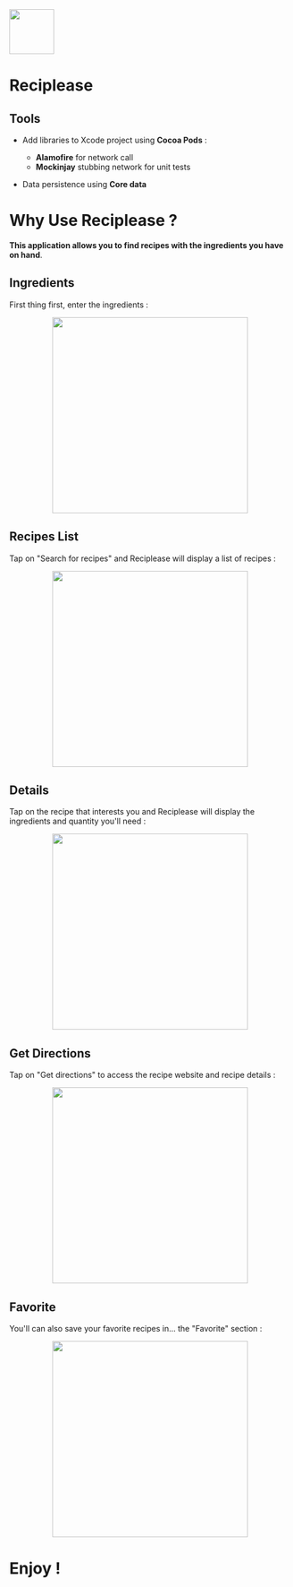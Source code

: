 <img src="AppImages/AppIcon.png" width="80">

# Reciplease

## Tools
* Add libraries to Xcode project using **Cocoa Pods** :
  * __Alamofire__ for network call
  * __Mockinjay__ stubbing network for unit tests

* Data persistence using **Core data**

# Why Use Reciplease ?
**This application allows you to find recipes with the ingredients you have on hand**.  

## Ingredients 
First thing first, enter the ingredients :  
<p align="center">
<img src="AppImages/ingredientsChoice.jpg" width="350">
</p>

## Recipes List
Tap on "Search for recipes" and Reciplease will display a list of recipes :       
 <p align="center">
 <img src="AppImages/recipes.jpg" width="350">   
 </p>

## Details 
Tap on the recipe that interests you and Reciplease will display the ingredients and quantity you'll need :  
 <p align="center">
 <img src="AppImages/details.jpg" width="350">  
 </p>

## Get Directions 
Tap on "Get directions" to access the recipe website and recipe details :    
 <p align="center">
 <img src="AppImages/direction.jpg" width="350">   
 </p>

## Favorite
You'll can also save your favorite recipes in... the "Favorite" section :    
<p align="center">
<img src="AppImages/fav.jpg" width="350">
</p>
  
 # Enjoy !

  
 
